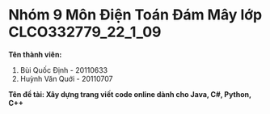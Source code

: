 # **Nhóm 9 Môn Điện Toán Đám Mây lớp CLCO332779_22_1_09**


**Tên thành viên:**

1. Bùi Quốc Định - 20110633
2. Huỳnh Văn Quới - 20110707

**Tên đề tài: Xây dựng trang viết code online dành cho Java, C#, Python, C++**

